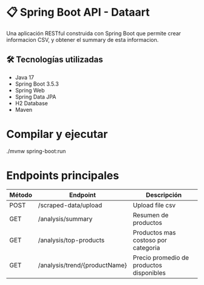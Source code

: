 # 📋 Spring Boot API - Dataart 

Una aplicación RESTful construida con Spring Boot que permite crear informacion CSV, y obtener el summary de esta informacion.

## 🛠️ Tecnologías utilizadas

- Java 17
- Spring Boot 3.5.3
- Spring Web
- Spring Data JPA
- H2 Database 
- Maven

 
# Compilar y ejecutar
./mvnw spring-boot:run

# Endpoints principales

| Método | Endpoint                      | Descripción                              |
|--------|-------------------------------|------------------------------------------|
| POST   | /scraped-data/upload          | Upload file csv                          |
| GET    | /analysis/summary             | Resumen de productos                     |
| GET    | /analysis/top-products        | Productos mas costoso por categoria      |
| GET    | /analysis/trend/{productName} | Precio promedio de productos disponibles |
 
